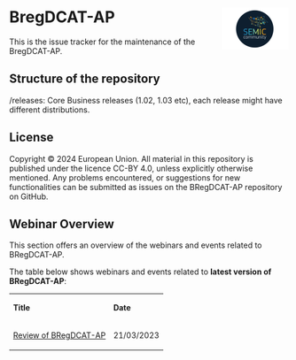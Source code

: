 # BregDCAT-AP <img align="right" src="/semic-icon-small.png" alt="SEMIC Core Vocabulary" />  

This is the issue tracker for the maintenance of the BregDCAT-AP.

## Structure of the repository
/releases: Core Business releases (1.02, 1.03 etc), each release might have different distributions.

## License
Copyright © 2024 European Union. All material in this repository is published under the licence CC-BY 4.0, unless explicitly otherwise mentioned. Any problems encountered, or suggestions for new functionalities can be submitted as issues on the BRegDCAT-AP repository on GitHub.

## Webinar Overview
This section offers an overview of the webinars and events related to BRegDCAT-AP.

The table below shows webinars and events related to **latest version of BRegDCAT-AP**:
<table>  
<tbody>  
<tr>  
<td>  
<p><strong>Title</strong></p>  
</td>  
<td>  
<p><strong>Date</strong></p>  
</td>  
</tr>  
<tr>  
<td>  
<p><a href="https://joinup.ec.europa.eu/collection/semic-support-centre/event/webinar-review-bregdcat-ap">Review of BRegDCAT-AP</a></p>  
</td>  
<td>  
<p>21/03/2023</p>  
</td>  
</tr>  
</tbody>  
</table>  
